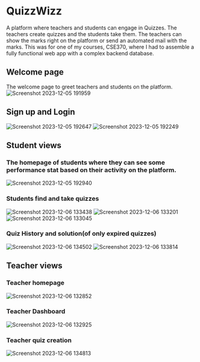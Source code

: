 # QuizzWizz
A platform where teachers and students can engage in Quizzes. The teachers create quizzes and the students take them. The  teachers can show the marks right on the platform or send an automated mail with the marks. This was for one of my courses, CSE370, where I had to assemble a fully functional web app with a complex backend database.

## Welcome page
The welcome page to greet teachers and students on the platform.
![Screenshot 2023-12-05 191959](https://github.com/tahmidamit/QuizzWizz/assets/52539275/387bb9a1-6915-4a02-a08e-ca36e7242f21)

## Sign up and Login
![Screenshot 2023-12-05 192647](https://github.com/tahmidamit/QuizzWizz/assets/52539275/fc00cd30-957d-416b-9317-cb2333c85e6b)
![Screenshot 2023-12-05 192249](https://github.com/tahmidamit/QuizzWizz/assets/52539275/9257bc84-b3da-4739-b4ad-b40776ef979f)

## Student views
### The homepage of students where they can see some performance stat based on their activity on the platform.
![Screenshot 2023-12-05 192940](https://github.com/tahmidamit/QuizzWizz/assets/52539275/945e9eef-f603-4bbf-a6e2-21584c76efb0)

### Students find and take quizzes
![Screenshot 2023-12-06 133438](https://github.com/tahmidamit/QuizzWizz/assets/52539275/6ba3e6a6-4040-416f-8c75-c01a93a75c32)
![Screenshot 2023-12-06 133201](https://github.com/tahmidamit/QuizzWizz/assets/52539275/bd767bc9-34f4-4307-b711-b6a384341f6e)
![Screenshot 2023-12-06 133045](https://github.com/tahmidamit/QuizzWizz/assets/52539275/44657d5b-fc86-4a85-b6cf-5dc3222e1cb9)

### Quiz History and solution(of only expired quizzes)
![Screenshot 2023-12-06 134502](https://github.com/tahmidamit/QuizzWizz/assets/52539275/e544edae-e11b-4b53-9c6d-018e5215ce23)
![Screenshot 2023-12-06 133814](https://github.com/tahmidamit/QuizzWizz/assets/52539275/2522986f-d6fd-40d2-a92f-d46c6a9f0809)

## Teacher views
### Teacher homepage
![Screenshot 2023-12-06 132852](https://github.com/tahmidamit/QuizzWizz/assets/52539275/29ec6f28-1f22-4c40-be82-699d2cda4a2a)

### Teacher Dashboard
![Screenshot 2023-12-06 132925](https://github.com/tahmidamit/QuizzWizz/assets/52539275/6969147e-23d0-4e9b-9920-9a15098b5c28)

### Teacher quiz creation
![Screenshot 2023-12-06 134813](https://github.com/tahmidamit/QuizzWizz/assets/52539275/5b3193c6-2546-4792-9379-dbfecff514b6)

